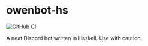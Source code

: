 # owenbot-hs 
[![GitHub CI](https://github.com/yellowtides/owenbot-hs/workflows/CI/badge.svg)](https://github.com/yellowtides/owenbot-hs/actions)

A neat Discord bot written in Haskell. Use with caution.
